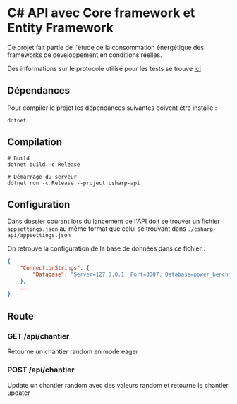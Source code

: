 # C# API avec Core framework et Entity Framework

Ce projet fait partie de l'étude de la consommation énergétique des frameworks
de développement en conditions réelles.

Des informations sur le protocole utilisé pour les tests se trouve [ici](https://github.com/axopen-power-benchmark/setup-benchmark)

## Dépendances

Pour compiler le projet les dépendances suivantes doivent être installé :
```
dotnet
```

## Compilation

```shell
# Build
dotnet build -c Release

# Démarrage du serveur
dotnet run -c Release --project csharp-api

```

## Configuration

Dans dossier courant lors du lancement de l'API doit se trouver un fichier 
```appsettings.json``` au même format que celui se trouvant dans ```./csharp-api/appsettings.json```

On retrouve la configuration de la base de données dans ce fichier :
```json
{
    "ConnectionStrings": {
        "Database": "Server=127.0.0.1; Port=3307; Database=power_benchmark_2; Uid=user; Password=password; SslMode=Preferred;"
    },
    ...
}
```

## Route

### GET /api/chantier

Retourne un chantier random en mode eager

### POST /api/chantier

Update un chantier random avec des valeurs random et retourne le chantier updater
